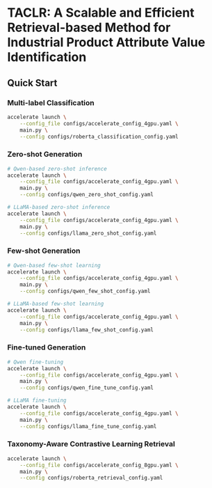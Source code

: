 # TACLR: A Scalable and Efficient Retrieval-based Method for Industrial Product Attribute Value Identification

## Quick Start

### Multi-label Classification
```bash
accelerate launch \
    --config_file configs/accelerate_config_4gpu.yaml \
    main.py \
    --config configs/roberta_classification_config.yaml
```

### Zero-shot Generation
```bash
# Qwen-based zero-shot inference
accelerate launch \
    --config_file configs/accelerate_config_4gpu.yaml \
    main.py \
    --config configs/qwen_zero_shot_config.yaml

# LLaMA-based zero-shot inference
accelerate launch \
    --config_file configs/accelerate_config_4gpu.yaml \
    main.py \
    --config configs/llama_zero_shot_config.yaml
```

### Few-shot Generation
```bash
# Qwen-based few-shot learning
accelerate launch \
    --config_file configs/accelerate_config_4gpu.yaml \
    main.py \
    --config configs/qwen_few_shot_config.yaml

# LLaMA-based few-shot learning
accelerate launch \
    --config_file configs/accelerate_config_4gpu.yaml \
    main.py \
    --config configs/llama_few_shot_config.yaml
```

### Fine-tuned Generation
```bash
# Qwen fine-tuning
accelerate launch \
    --config_file configs/accelerate_config_4gpu.yaml \
    main.py \
    --config configs/qwen_fine_tune_config.yaml

# LLaMA fine-tuning
accelerate launch \
    --config_file configs/accelerate_config_4gpu.yaml \
    main.py \
    --config configs/llama_fine_tune_config.yaml
```

### Taxonomy-Aware Contrastive Learning Retrieval
```bash
accelerate launch \
    --config_file configs/accelerate_config_8gpu.yaml \
    main.py \
    --config configs/roberta_retrieval_config.yaml
```
